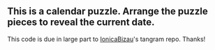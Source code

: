 ## This is a calendar puzzle. Arrange the puzzle pieces to reveal the current date.

This code is due in large part to 
[IonicaBizau](https://github.com/IonicaBizau/tangram)'s tangram repo. Thanks!




